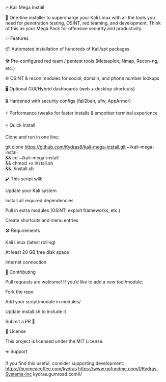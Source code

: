 🔥 Kali Mega Install






🚀 One-line installer to supercharge your Kali Linux with all the tools you need for penetration testing, OSINT, red teaming, and development.
Think of this as your Mega Pack for offensive security and productivity.

✨ Features

📦 Automated installation of hundreds of Kali/apt packages

🛠️ Pre-configured red team / pentest tools (Metasploit, Nmap, Recon-ng, etc.)

🌐 OSINT & recon modules for social, domain, and phone number lookups

🖥️ Optional GUI/Hybrid dashboards (web + desktop shortcuts)

🔒 Hardened with security configs (fail2ban, ufw, AppArmor)

⚡ Performance tweaks for faster installs & smoother terminal experience

⚡ Quick Install

Clone and run in one line:

git clone https://github.com/Kydras8/kali-mega-install.git ~/kali-mega-install \
&& cd ~/kali-mega-install \
&& chmod +x install.sh \
&& ./install.sh


✔️ This script will:

Update your Kali system

Install all required dependencies

Pull in extra modules (OSINT, exploit frameworks, etc.)

Create shortcuts and menu entries

🛠️ Requirements

Kali Linux (latest rolling)

At least 20 GB free disk space

Internet connection

🤝 Contributing

Pull requests are welcome!
If you’d like to add a new tool/module:

Fork the repo

Add your script/module in modules/

Update install.sh to include it

Submit a PR 🚀

📜 License

This project is licensed under the MIT License.

☕ Support

If you find this useful, consider supporting development:
https://buymeacoffee.com/kydras
https://www.gofundme.com/f/Kydras-Systems-Inc
kydras.gumroad.com/l/
